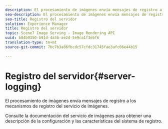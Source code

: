 ```yaml
---
description: El procesamiento de imágenes envía mensajes de registro a los mecanismos de registro del servicio de imágenes.
seo-description: El procesamiento de imágenes envía mensajes de registro a los mecanismos de registro del servicio de imágenes.
seo-title: Registro del servidor
solution: Experience Manager
title: Registro del servidor
topic: Scene7 Image Serving - Image Rendering API
uuid: b84b9350-b91d-4a3b-ae2d-5e9ca1f3ebf6
translation-type: tm+mt
source-git-commit: 7bc7b3a86fbcdc57cfdc31745fae3afc06e44b15

---
```



# Registro del servidor{#server-logging}

El procesamiento de imágenes envía mensajes de registro a los mecanismos de registro del servicio de imágenes.

Consulte la documentación del servicio de imágenes para obtener una descripción de la configuración y las características del sistema de registro.
